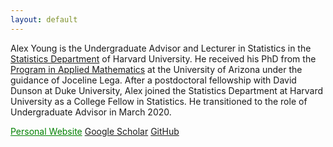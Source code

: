 ```yaml
---
layout: default
---
```


Alex Young is the Undergraduate Advisor and Lecturer in Statistics in the <a href="https://statistics.fas.harvard.edu/">Statistics Department</a> of Harvard University. He received his PhD from the <a href="https://appliedmath.arizona.edu/">Program in Applied Mathematics</a> at the University of Arizona under the guidance of Joceline Lega.  After a postdoctoral fellowship with David Dunson at Duke University, Alex joined the Statistics Department at Harvard University as a College Fellow in Statistics.  He transitioned to the role of Undergraduate Advisor in March 2020. 

<a href="https://sites.google.com/view/alexander-l-young/home" class="btn" style="color:green; border=green">Personal Website</a>
<a href="https://scholar.google.com/citations?user=CZpyR9AAAAAJ&hl=en" class="btn" >Google Scholar</a>
<a href="https://github.com/young1062/" class="btn">GitHub</a>

